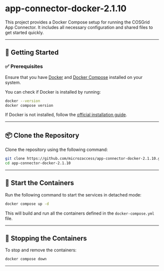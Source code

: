 # app-connector-docker-2.1.10

This project provides a Docker Compose setup for running the COSGrid App Connector. It includes all necessary configuration and shared files to get started quickly.

---

## 🚀 Getting Started

### ✅ Prerequisites

Ensure that you have [Docker](https://docs.docker.com/get-docker/) and [Docker Compose](https://docs.docker.com/compose/install/) installed on your system.

You can check if Docker is installed by running:

```bash
docker --version
docker compose version
```

If Docker is not installed, follow the [official installation guide](https://docs.docker.com/get-docker/).

---

## 📦 Clone the Repository

Clone the repository using the following command:

```bash
git clone https://github.com/microzaccess/app-connector-docker-2.1.10.git
cd app-connector-docker-2.1.10
```

---

## 🐳 Start the Containers

Run the following command to start the services in detached mode:

```bash
docker compose up -d
```

This will build and run all the containers defined in the `docker-compose.yml` file.

---

## 🛑 Stopping the Containers

To stop and remove the containers:

```bash
docker compose down
```

---
